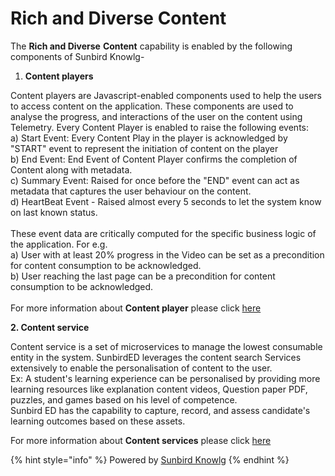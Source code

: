# Rich and Diverse Content

The **Rich and Diverse** **Content** capability is enabled by the following components of Sunbird Knowlg-

1. **Content players**

Content players are Javascript-enabled components used to help the users to access content on the application. These components are used to analyse the progress, and interactions of the user on the content using Telemetry. Every Content Player is enabled to raise the following events:\
a) Start Event: Every Content Play in the player is acknowledged by "START" event to represent the initiation of content on the player\
b) End Event: End Event of Content Player confirms the completion of Content along with metadata.\
c) Summary Event: Raised for once before the "END" event can act as metadata that captures the user behaviour on the content.\
d) HeartBeat Event - Raised almost every 5 seconds to let the system know on last known status.\
\
These event data are critically computed for the specific business logic of the application. For e.g.\
a) User with at least 20% progress in the Video can be set as a precondition for content consumption to be acknowledged.\
b) User reaching the last page can be a precondition for content consumption to be acknowledged. \
&#x20;\
For more information about **Content player** please click [here](http://localhost:5000/s/aanfWbeVT74C5lXDPde3/learn/product-and-developer-guide/player)

**2. Content service**

Content service is a set of microservices to manage the lowest consumable entity in the system. SunbirdED leverages the content search Services extensively to enable the personalisation of content to the user. \
Ex: A student's learning experience can be personalised by providing more learning resources like explanation content videos, Question paper PDF, puzzles, and games based on his level of competence.\
Sunbird ED has the capability to capture, record, and assess candidate's learning outcomes based on these assets.

For more information about **Content  services** please click [here](http://localhost:5000/s/aanfWbeVT74C5lXDPde3/learn/product-and-developer-guide/content-service)&#x20;

{% hint style="info" %}
Powered by [Sunbird Knowlg](http://localhost:5000/o/-Mi9QwJlsfb7xuxTBc0J/s/aanfWbeVT74C5lXDPde3/ "mention")
{% endhint %}
